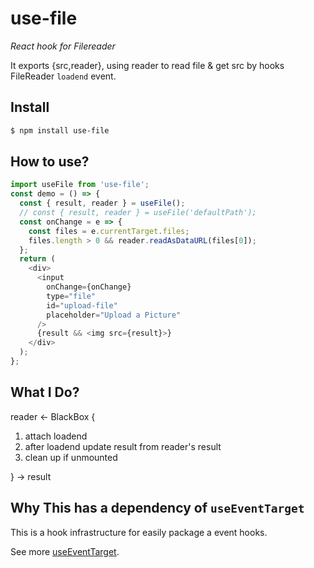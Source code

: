 # use-file
*React hook for Filereader*

It exports {src,reader}, using reader to read file & get src by hooks FileReader `loadend` event.

## Install

```sh
$ npm install use-file
```

## How to use?

```javascript
import useFile from 'use-file';
const demo = () => {
  const { result, reader } = useFile();
  // const { result, reader } = useFile('defaultPath');
  const onChange = e => {
    const files = e.currentTarget.files;
    files.length > 0 && reader.readAsDataURL(files[0]);
  };
  return (
    <div>
      <input
        onChange={onChange}
        type="file"
        id="upload-file"
        placeholder="Upload a Picture"
      />
      {result && <img src={result}>}
    </div>
  );
};
```

## What I Do?

reader <-
BlackBox {

1. attach loadend
2. after loadend update result from reader's result
3. clean up if unmounted

}
-> result

## Why This has a dependency of `useEventTarget`

This is a hook infrastructure for easily package a event hooks.

See more [useEventTarget](https://github.com/realdennis/useEventTarget/).
